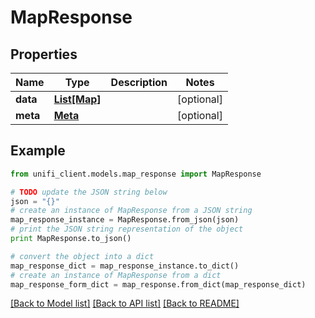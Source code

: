 # MapResponse


## Properties

Name | Type | Description | Notes
------------ | ------------- | ------------- | -------------
**data** | [**List[Map]**](Map.md) |  | [optional] 
**meta** | [**Meta**](Meta.md) |  | [optional] 

## Example

```python
from unifi_client.models.map_response import MapResponse

# TODO update the JSON string below
json = "{}"
# create an instance of MapResponse from a JSON string
map_response_instance = MapResponse.from_json(json)
# print the JSON string representation of the object
print MapResponse.to_json()

# convert the object into a dict
map_response_dict = map_response_instance.to_dict()
# create an instance of MapResponse from a dict
map_response_form_dict = map_response.from_dict(map_response_dict)
```
[[Back to Model list]](../README.md#documentation-for-models) [[Back to API list]](../README.md#documentation-for-api-endpoints) [[Back to README]](../README.md)


